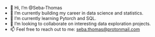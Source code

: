 - 👋 Hi, I’m @Seba-Thomas
- 👀 I’m currently building my career in data science and statistics. 
- 🌱 I’m currently learning Pytorch and SQL.
- 💞️ I’m looking to collaborate on interesting data exploration projects.
- 📫 Feel free to reach out to me: seba.thomas@protonmail.com

